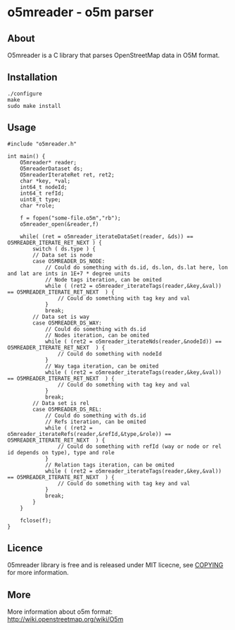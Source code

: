 # o5mreader - o5m parser


## About

O5mreader is a C library that parses OpenStreetMap data in O5M format.

## Installation

	./configure
	make
	sudo make install

## Usage

	#include "o5mreader.h"
	
	int main() {
		O5mreader* reader;
		O5mreaderDataset ds;
		O5mreaderIterateRet ret, ret2;
		char *key, *val;
		int64_t nodeId;
		int64_t refId;
		uint8_t type;
		char *role;
	
		f = fopen("some-file.o5m","rb");
		o5mreader_open(&reader,f)
		
		while( (ret = o5mreader_iterateDataSet(reader, &ds)) == O5MREADER_ITERATE_RET_NEXT ) {
			switch ( ds.type ) {
			// Data set is node
			case O5MREADER_DS_NODE:
				// Could do something with ds.id, ds.lon, ds.lat here, lon and lat are ints in 1E+7 * degree units
				// Node tags iteration, can be omited
				while ( (ret2 = o5mreader_iterateTags(reader,&key,&val)) == O5MREADER_ITERATE_RET_NEXT  ) {
					// Could do something with tag key and val
				}
				break;
			// Data set is way
			case O5MREADER_DS_WAY:
				// Could do something with ds.id
				// Nodes iteration, can be omited
				while ( (ret2 = o5mreader_iterateNds(reader,&nodeId)) == O5MREADER_ITERATE_RET_NEXT  ) {
					// Could do something with nodeId
				}
				// Way taga iteration, can be omited
				while ( (ret2 = o5mreader_iterateTags(reader,&key,&val)) == O5MREADER_ITERATE_RET_NEXT  ) {
					// Could do something with tag key and val
				}
				break;
			// Data set is rel
			case O5MREADER_DS_REL:
				// Could do something with ds.id
				// Refs iteration, can be omited
				while ( (ret2 = o5mreader_iterateRefs(reader,&refId,&type,&role)) == O5MREADER_ITERATE_RET_NEXT  ) {
					// Could do something with refId (way or node or rel id depends on type), type and role
				}
				// Relation tags iteration, can be omited
				while ( (ret2 = o5mreader_iterateTags(reader,&key,&val)) == O5MREADER_ITERATE_RET_NEXT  ) {
					// Could do something with tag key and val
				}
				break;
			}
		}
	
		fclose(f);
	}

## Licence

05mreader library is free and is released under MIT licecne, see [COPYING](https://github.com/bigr/o5mreader/blob/master/COPYING) for more information.

## More

More information about o5m format: <http://wiki.openstreetmap.org/wiki/O5m>
